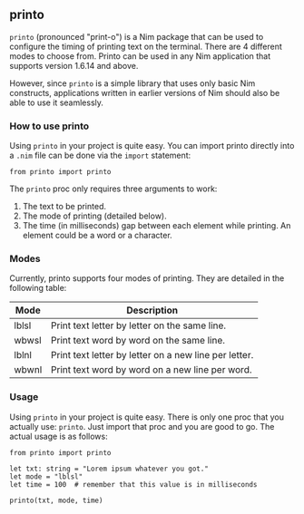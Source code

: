 ## printo

`printo` (pronounced "print-o") is a Nim package that can be used to configure the timing of printing text on the terminal. There are 4 different modes to choose from. Printo can be used in any Nim application that supports version 1.6.14 and above.

However, since `printo` is a simple library that uses only basic Nim constructs, applications written in earlier versions of Nim should also be able to use it seamlessly.

### How to use printo
Using `printo` in your project is quite easy. You can import printo directly into a `.nim` file can be done via the `import` statement:
```
from printo import printo
```

The `printo` proc only requires three arguments to work:

1. The text to be printed.
2. The mode of printing (detailed below).
3. The time (in milliseconds) gap between each element while printing. An element could be a word or a character.

### Modes
Currently, printo supports four modes of printing. They are detailed in the following table:

|    Mode    |    Description                                                        |
|------------|-----------------------------------------------------------------------|
|  lblsl     | Print text letter by letter on the same line.                         |
|  wbwsl     | Print text word by word on the same line.                             |
|  lblnl     | Print text letter by letter on a new line per letter.                 |
|  wbwnl     | Print text word by word on a new line per word.                       |

### Usage
Using `printo` in your project is quite easy. There is only one proc that you actually use: `printo`. Just import that proc and you are good to go. The actual usage is as follows:

```
from printo import printo

let txt: string = "Lorem ipsum whatever you got."
let mode = "lblsl"
let time = 100  # remember that this value is in milliseconds

printo(txt, mode, time)
```